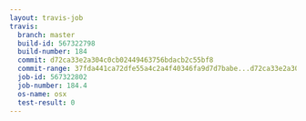 ```yaml
---
layout: travis-job
travis:
  branch: master
  build-id: 567322798
  build-number: 184
  commit: d72ca33e2a304c0cb02449463756bdacb2c55bf8
  commit-range: 37fda441ca72dfe55a4c2a4f40346fa9d7d7babe...d72ca33e2a304c0cb02449463756bdacb2c55bf8
  job-id: 567322802
  job-number: 184.4
  os-name: osx
  test-result: 0
---
```

